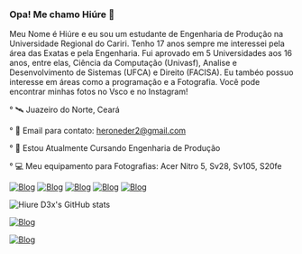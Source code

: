 ### Opa! Me chamo Hiúre 🤙

Meu Nome é Hiúre e eu sou um estudante de Engenharia de Produção na Universidade Regional do Cariri. Tenho 17 anos sempre me interessei pela área das Exatas e pela Engenharia. Fui aprovado em 5 Universidades aos 16 anos, entre elas, Ciência da Computação (Univasf), Analise e Desenvolvimento de Sistemas (UFCA) e Direito (FACISA). Eu tambéo possuo interesse em áreas como a programação e a Fotografia. Você pode encontrar minhas fotos no Vsco e no Instagram! 

° 🛰️ Juazeiro do Norte, Ceará

° 📧  Email para contato:
heroneder2@gmail.com

° 🧠 Estou Atualmente Cursando Engenharia de Produção

° 💻 Meu equipamento para Fotografias: Acer Nitro 5, Sv28, Sv105, S20fe

 

[![Blog](https://img.shields.io/badge/Instagram-E4405F?style=for-the-badge&logo=instagram&logoColor=white)](https://www.instagram.com/dexterrlabb_/)
[![Blog](https://img.shields.io/badge/Twitter-1DA1F2?style=for-the-badge&logo=twitter&logoColor=white)](https://twitter.com/HiureD3x)
[![Blog](https://img.shields.io/badge/Twitch-9146FF?style=for-the-badge&logo=twitch&logoColor=white)](https://www.twitch.tv/dexxterlab)
[![Blog](https://img.shields.io/badge/Steam-000000?style=for-the-badge&logo=steam&logoColor=white)](https://steamcommunity.com/profiles/76561199014974438/)
[![Blog](https://img.shields.io/badge/Discord-7289DA?style=for-the-badge&logo=discord&logoColor=white)](https://discord.gg/C7dVG2Zz)


![Hiure D3x's GitHub stats](https://github-readme-stats.vercel.app/api?username=hiured3x&show_icons=true&theme=tokyonight)

[![Blog](https://img.shields.io/github/followers/Hiured3x.svg?style=social&label=Follow&maxAge=2592000)](https://github.com/Hiured3x)

[![Blog](https://img.shields.io/badge/picpay-21C25E?style=for-the-badge&logo=picpay&logoColor=white)](@Hero.Neder)
